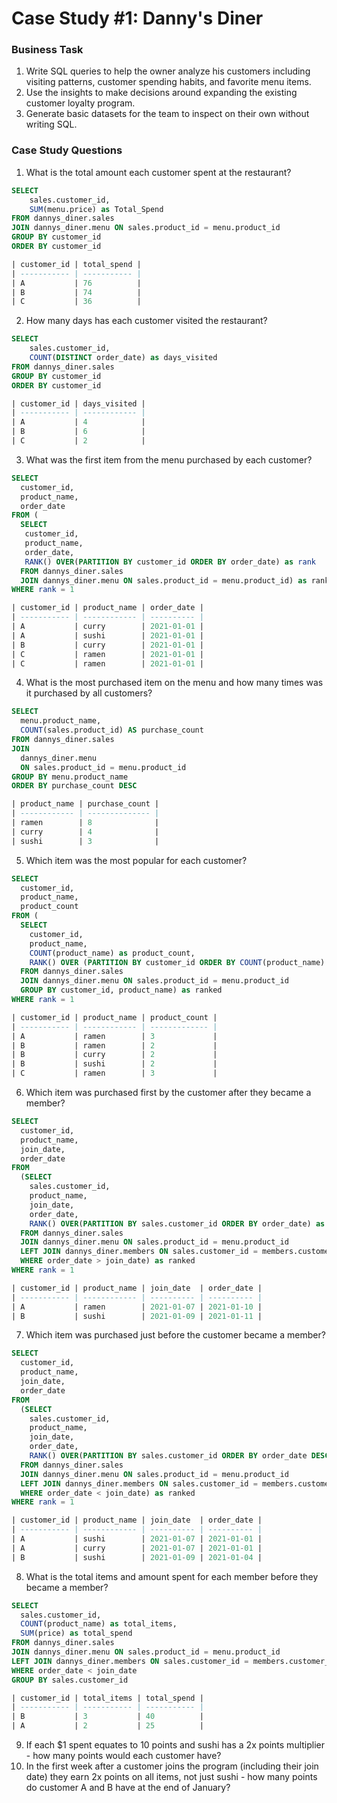 # Case Study #1: Danny's Diner

### Business Task
1. Write SQL queries to help the owner analyze his customers including visiting patterns, customer spending habits, and favorite menu items.
2. Use the insights to make decisions around expanding the existing customer loyalty program.
3. Generate basic datasets for the team to inspect on their own without writing SQL.

### Case Study Questions
1. What is the total amount each customer spent at the restaurant?
```sql
SELECT
  	sales.customer_id,
    SUM(menu.price) as Total_Spend
FROM dannys_diner.sales
JOIN dannys_diner.menu ON sales.product_id = menu.product_id
GROUP BY customer_id
ORDER BY customer_id

| customer_id | total_spend |
| ----------- | ----------- |
| A           | 76          |
| B           | 74          |
| C           | 36          |
```

2. How many days has each customer visited the restaurant?
```sql
SELECT
  	sales.customer_id,
    COUNT(DISTINCT order_date) as days_visited
FROM dannys_diner.sales
GROUP BY customer_id
ORDER BY customer_id

| customer_id | days_visited |
| ----------- | ------------ |
| A           | 4            |
| B           | 6            |
| C           | 2            |
```


3. What was the first item from the menu purchased by each customer?
```sql
SELECT
  customer_id,
  product_name,
  order_date
FROM (
  SELECT 
   customer_id,
   product_name, 
   order_date,
   RANK() OVER(PARTITION BY customer_id ORDER BY order_date) as rank
  FROM dannys_diner.sales
  JOIN dannys_diner.menu ON sales.product_id = menu.product_id) as ranked_dates
WHERE rank = 1

| customer_id | product_name | order_date |
| ----------- | ------------ | ---------- |
| A           | curry        | 2021-01-01 |
| A           | sushi        | 2021-01-01 |
| B           | curry        | 2021-01-01 |
| C           | ramen        | 2021-01-01 |
| C           | ramen        | 2021-01-01 |
```


4. What is the most purchased item on the menu and how many times was it purchased by all customers?
``` sql
SELECT
  menu.product_name,
  COUNT(sales.product_id) AS purchase_count
FROM dannys_diner.sales
JOIN 
  dannys_diner.menu 
  ON sales.product_id = menu.product_id
GROUP BY menu.product_name
ORDER BY purchase_count DESC

| product_name | purchase_count |
| ------------ | -------------- |
| ramen        | 8              |
| curry        | 4              |
| sushi        | 3              |
```

5. Which item was the most popular for each customer?
```sql
SELECT
  customer_id,
  product_name,
  product_count
FROM (
  SELECT 
    customer_id,
    product_name,
    COUNT(product_name) as product_count,
    RANK() OVER (PARTITION BY customer_id ORDER BY COUNT(product_name) DESC)
  FROM dannys_diner.sales 
  JOIN dannys_diner.menu ON sales.product_id = menu.product_id
  GROUP BY customer_id, product_name) as ranked
WHERE rank = 1

| customer_id | product_name | product_count |
| ----------- | ------------ | ------------- |
| A           | ramen        | 3             |
| B           | ramen        | 2             |
| B           | curry        | 2             |
| B           | sushi        | 2             |
| C           | ramen        | 3             |
```
6. Which item was purchased first by the customer after they became a member?

```sql
SELECT
  customer_id,
  product_name,
  join_date,
  order_date
FROM
  (SELECT 
    sales.customer_id,
    product_name,
    join_date,
    order_date,
    RANK() OVER(PARTITION BY sales.customer_id ORDER BY order_date) as rank
  FROM dannys_diner.sales
  JOIN dannys_diner.menu ON sales.product_id = menu.product_id
  LEFT JOIN dannys_diner.members ON sales.customer_id = members.customer_id
  WHERE order_date > join_date) as ranked
WHERE rank = 1 

| customer_id | product_name | join_date  | order_date |
| ----------- | ------------ | ---------- | ---------- |
| A           | ramen        | 2021-01-07 | 2021-01-10 |
| B           | sushi        | 2021-01-09 | 2021-01-11 |
```

7. Which item was purchased just before the customer became a member?
```sql
SELECT
  customer_id,
  product_name,
  join_date,
  order_date
FROM
  (SELECT 
    sales.customer_id,
    product_name,
    join_date,
    order_date,
    RANK() OVER(PARTITION BY sales.customer_id ORDER BY order_date DESC) as rank
  FROM dannys_diner.sales
  JOIN dannys_diner.menu ON sales.product_id = menu.product_id
  LEFT JOIN dannys_diner.members ON sales.customer_id = members.customer_id
  WHERE order_date < join_date) as ranked
WHERE rank = 1 

| customer_id | product_name | join_date  | order_date |
| ----------- | ------------ | ---------- | ---------- |
| A           | sushi        | 2021-01-07 | 2021-01-01 |
| A           | curry        | 2021-01-07 | 2021-01-01 |
| B           | sushi        | 2021-01-09 | 2021-01-04 |
```

8. What is the total items and amount spent for each member before they became a member?
```sql
SELECT
  sales.customer_id,
  COUNT(product_name) as total_items,
  SUM(price) as total_spend
FROM dannys_diner.sales
JOIN dannys_diner.menu ON sales.product_id = menu.product_id
LEFT JOIN dannys_diner.members ON sales.customer_id = members.customer_id
WHERE order_date < join_date
GROUP BY sales.customer_id

| customer_id | total_items | total_spend |
| ----------- | ----------- | ----------- |
| B           | 3           | 40          |
| A           | 2           | 25          |
```
9.  If each $1 spent equates to 10 points and sushi has a 2x points multiplier - how many points would each customer have?
10. In the first week after a customer joins the program (including their join date) they earn 2x points on all items, not just sushi - how many points do customer A and B have at the end of January?